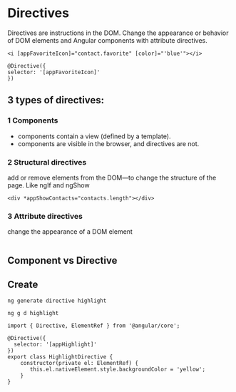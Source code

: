 # Directives
Directives are instructions in the DOM. 
Change the appearance or behavior of DOM elements and Angular components with attribute directives.

```
<i [appFavoriteIcon]="contact.favorite" [color]="'blue'"></i>
```

```
@Directive({
selector: '[appFavoriteIcon]'
})
```

## 3 types of directives:
### 1 Components
- components contain a view (defined by a template). 
- components are visible in the browser, and directives are not.


### 2 Structural directives
add or remove elements from the DOM—to change the structure of the page. Like
ngIf and ngShow

```
<div *appShowContacts="contacts.length"></div>
```

### 3 Attribute directives
change the appearance of a DOM element
```
```

## Component vs Directive



## Create
```
ng generate directive highlight

ng g d highlight
```

```
import { Directive, ElementRef } from '@angular/core';

@Directive({
  selector: '[appHighlight]'
})
export class HighlightDirective {
    constructor(private el: ElementRef) {
       this.el.nativeElement.style.backgroundColor = 'yellow';
    }
}
```
